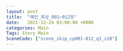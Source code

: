 ```yaml
---
layout: post
title:  "메인_회상_001~012장"
date:   2021-12-24 03:00:00 +0000
categories: Main
Tags: Story Main
SceneCode: ["scene_skip_cp001-012_q1_s10"]
---
```

